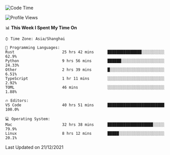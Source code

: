 <!--START_SECTION:waka-->
![Code Time](http://img.shields.io/badge/Code%20Time-840%20hrs%2026%20mins-blue)

![Profile Views](http://img.shields.io/badge/Profile%20Views-4-blue)

📊 **This Week I Spent My Time On** 

```text
⌚︎ Time Zone: Asia/Shanghai

💬 Programming Languages: 
Rust                     25 hrs 42 mins      ███████████████░░░░░░░░░░   62.9% 
Python                   9 hrs 56 mins       ██████░░░░░░░░░░░░░░░░░░░   24.33% 
Other                    2 hrs 39 mins       █░░░░░░░░░░░░░░░░░░░░░░░░   6.51% 
TypeScript               1 hr 11 mins        ░░░░░░░░░░░░░░░░░░░░░░░░░   2.92% 
TOML                     46 mins             ░░░░░░░░░░░░░░░░░░░░░░░░░   1.88%

🔥 Editors: 
VS Code                  40 hrs 51 mins      █████████████████████████   100.0%

💻 Operating System: 
Mac                      32 hrs 38 mins      ████████████████████░░░░░   79.9% 
Linux                    8 hrs 12 mins       █████░░░░░░░░░░░░░░░░░░░░   20.1%

```


 Last Updated on 21/12/2021
<!--END_SECTION:waka-->
